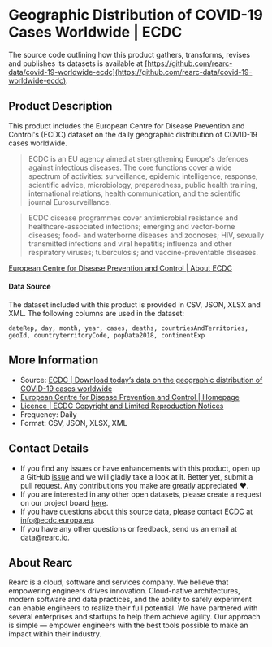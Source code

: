 # Geographic Distribution of COVID-19 Cases Worldwide | ECDC

The source code outlining how this product gathers, transforms, revises and publishes its datasets is available at [https://github.com/rearc-data/covid-19-worldwide-ecdc](https://github.com/rearc-data/covid-19-worldwide-ecdc).

## Product Description
This product includes the European Centre for Disease Prevention and Control's (ECDC) dataset on the daily geographic distribution of COVID-19 cases worldwide.

> ECDC is an EU agency aimed at strengthening Europe's defences against infectious diseases. The core functions cover a wide spectrum of activities: surveillance, epidemic intelligence, response, scientific advice, microbiology, preparedness, public health training, international relations, health communication, and the scientific journal Eurosurveillance.

> ECDC disease programmes cover antimicrobial resistance and healthcare-associated infections; emerging and vector-borne diseases; food- and waterborne diseases and zoonoses; HIV, sexually transmitted infections and viral hepatitis; influenza and other respiratory viruses; tuberculosis; and vaccine-preventable diseases.

[European Centre for Disease Prevention and Control | About ECDC](https://www.ecdc.europa.eu/en/about-ecdc)

#### Data Source
The dataset included with this product is provided in CSV, JSON, XLSX and XML. The following columns are used in the dataset:

`dateRep, day, month, year, cases, deaths, countriesAndTerritories, geoId, countryterritoryCode, popData2018, continentExp`

## More Information
- Source: [ECDC | Download today’s data on the geographic distribution of COVID-19 cases worldwide](https://www.ecdc.europa.eu/en/publications-data/download-todays-data-geographic-distribution-covid-19-cases-worldwide)
- [European Centre for Disease Prevention and Control | Homepage](https://www.ecdc.europa.eu/en)
- [Licence | ECDC Copyright and Limited Reproduction Notices](https://www.ecdc.europa.eu/en/copyright)
- Frequency: Daily
- Format: CSV, JSON, XLSX, XML

## Contact Details
- If you find any issues or have enhancements with this product, open up a GitHub [issue](https://github.com/rearc-data/covid-19-worldwide-ecdc/issues) and we will gladly take a look at it. Better yet, submit a pull request. Any contributions you make are greatly appreciated :heart:.
- If you are interested in any other open datasets, please create a request on our project board [here](https://github.com/rearc-data/covid-datasets-aws-data-exchange/projects/1).
- If you have questions about this source data, please contact ECDC at info@ecdc.europa.eu.
- If you have any other questions or feedback, send us an email at data@rearc.io.

## About Rearc
Rearc is a cloud, software and services company. We believe that empowering engineers drives innovation. Cloud-native architectures, modern software and data practices, and the ability to safely experiment can enable engineers to realize their full potential. We have partnered with several enterprises and startups to help them achieve agility. Our approach is simple — empower engineers with the best tools possible to make an impact within their industry.